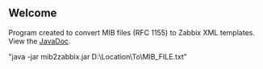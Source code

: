 ## Welcome
Program created to convert MIB files (RFC 1155) to Zabbix XML templates.
View the [JavaDoc](http://mib2zabbix.jamesdonnell.com).

"java -jar mib2zabbix.jar D:\Location\To\MIB_FILE.txt"
